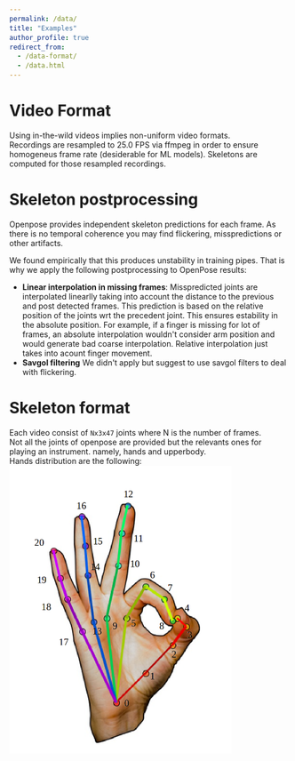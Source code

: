 ```yaml
---
permalink: /data/
title: "Examples"
author_profile: true
redirect_from: 
  - /data-format/
  - /data.html
---
```

# Video Format
Using in-the-wild videos implies non-uniform video formats.  
Recordings are resampled to 25.0 FPS via ffmpeg in order to ensure homogeneus frame rate (desiderable for ML models).
Skeletons are computed for those resampled recordings.  

# Skeleton postprocessing  
Openpose provides independent skeleton predictions for each frame.  As there is no temporal coherence you may find flickering, misspredictions or other artifacts.  

We found empirically that this produces unstability in training pipes. That is why we apply the following postprocessing to OpenPose results:
* **Linear interpolation in missing frames**: Misspredicted joints are interpolated linearlly taking into account the distance to the previous and post detected frames. This prediction is based on the relative position of the joints wrt the precedent joint. This ensures estability in the absolute position. For example, if a finger is missing for lot of frames, an absolute interpolation wouldn't consider arm position and would generate bad coarse interpolation. Relative interpolation just takes into acount finger movement.  
* **Savgol filtering** We didn't apply but suggest to use savgol filters to deal with flickering.  

# Skeleton format  
Each video consist of `Nx3x47` joints where N is the number of frames.  
Not all the joints of openpose are provided but the relevants ones for playing an instrument. namely, hands and upperbody.  
Hands distribution are the following:  
<img src="https://raw.githubusercontent.com/CMU-Perceptual-Computing-Lab/openpose/master/doc/media/keypoints_hand.png" alt="Open P ose Hand" width="400" title="Open Pose Hand"/>

